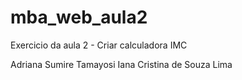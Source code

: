 # mba_web_aula2
Exercicio da aula 2 - Criar calculadora IMC

Adriana Sumire Tamayosi
Iana Cristina de Souza Lima
